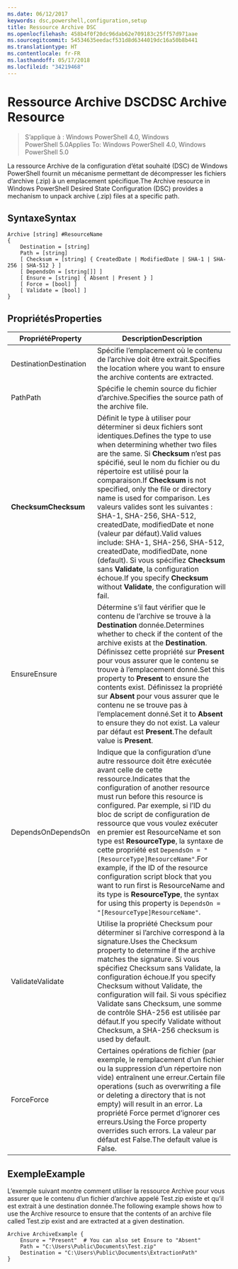 ```yaml
---
ms.date: 06/12/2017
keywords: dsc,powershell,configuration,setup
title: Ressource Archive DSC
ms.openlocfilehash: 458b4f0f20dc96dab62e709183c25ff57d971aae
ms.sourcegitcommit: 54534635eedacf531d8d6344019dc16a50b8b441
ms.translationtype: HT
ms.contentlocale: fr-FR
ms.lasthandoff: 05/17/2018
ms.locfileid: "34219468"
---
```

# <a name="dsc-archive-resource"></a><span data-ttu-id="0d6c8-103">Ressource Archive DSC</span><span class="sxs-lookup"><span data-stu-id="0d6c8-103">DSC Archive Resource</span></span>

> <span data-ttu-id="0d6c8-104">S’applique à : Windows PowerShell 4.0, Windows PowerShell 5.0</span><span class="sxs-lookup"><span data-stu-id="0d6c8-104">Applies To: Windows PowerShell 4.0, Windows PowerShell 5.0</span></span>

<span data-ttu-id="0d6c8-105">La ressource Archive de la configuration d’état souhaité (DSC) de Windows PowerShell fournit un mécanisme permettant de décompresser les fichiers d’archive (.zip) à un emplacement spécifique.</span><span class="sxs-lookup"><span data-stu-id="0d6c8-105">The Archive resource in Windows PowerShell Desired State Configuration (DSC) provides a mechanism to unpack archive (.zip) files at a specific path.</span></span>

## <a name="syntax"></a><span data-ttu-id="0d6c8-106">Syntaxe</span><span class="sxs-lookup"><span data-stu-id="0d6c8-106">Syntax</span></span>
```MOF
Archive [string] #ResourceName
{
    Destination = [string]
    Path = [string]
    [ Checksum = [string] { CreatedDate | ModifiedDate | SHA-1 | SHA-256 | SHA-512 } ]
    [ DependsOn = [string[]] ]
    [ Ensure = [string] { Absent | Present } ]
    [ Force = [bool] ]
    [ Validate = [bool] ]
}
```

## <a name="properties"></a><span data-ttu-id="0d6c8-107">Propriétés</span><span class="sxs-lookup"><span data-stu-id="0d6c8-107">Properties</span></span>

|  <span data-ttu-id="0d6c8-108">Propriété</span><span class="sxs-lookup"><span data-stu-id="0d6c8-108">Property</span></span>  |  <span data-ttu-id="0d6c8-109">Description</span><span class="sxs-lookup"><span data-stu-id="0d6c8-109">Description</span></span>   |
|---|---|
| <span data-ttu-id="0d6c8-110">Destination</span><span class="sxs-lookup"><span data-stu-id="0d6c8-110">Destination</span></span>| <span data-ttu-id="0d6c8-111">Spécifie l’emplacement où le contenu de l’archive doit être extrait.</span><span class="sxs-lookup"><span data-stu-id="0d6c8-111">Specifies the location where you want to ensure the archive contents are extracted.</span></span>|
| <span data-ttu-id="0d6c8-112">Path</span><span class="sxs-lookup"><span data-stu-id="0d6c8-112">Path</span></span>| <span data-ttu-id="0d6c8-113">Spécifie le chemin source du fichier d’archive.</span><span class="sxs-lookup"><span data-stu-id="0d6c8-113">Specifies the source path of the archive file.</span></span>|
| <span data-ttu-id="0d6c8-114">__Checksum__</span><span class="sxs-lookup"><span data-stu-id="0d6c8-114">__Checksum__</span></span>| <span data-ttu-id="0d6c8-115">Définit le type à utiliser pour déterminer si deux fichiers sont identiques.</span><span class="sxs-lookup"><span data-stu-id="0d6c8-115">Defines the type to use when determining whether two files are the same.</span></span> <span data-ttu-id="0d6c8-116">Si __Checksum__ n’est pas spécifié, seul le nom du fichier ou du répertoire est utilisé pour la comparaison.</span><span class="sxs-lookup"><span data-stu-id="0d6c8-116">If __Checksum__ is not specified, only the file or directory name is used for comparison.</span></span> <span data-ttu-id="0d6c8-117">Les valeurs valides sont les suivantes : SHA-1, SHA-256, SHA-512, createdDate, modifiedDate et none (valeur par défaut).</span><span class="sxs-lookup"><span data-stu-id="0d6c8-117">Valid values include: SHA-1, SHA-256, SHA-512, createdDate, modifiedDate, none (default).</span></span> <span data-ttu-id="0d6c8-118">Si vous spécifiez __Checksum__ sans __Validate__, la configuration échoue.</span><span class="sxs-lookup"><span data-stu-id="0d6c8-118">If you specify __Checksum__ without __Validate__, the configuration will fail.</span></span>|
| <span data-ttu-id="0d6c8-119">Ensure</span><span class="sxs-lookup"><span data-stu-id="0d6c8-119">Ensure</span></span>| <span data-ttu-id="0d6c8-120">Détermine s’il faut vérifier que le contenu de l’archive se trouve à la __Destination__ donnée.</span><span class="sxs-lookup"><span data-stu-id="0d6c8-120">Determines whether to check if the content of the archive exists at the __Destination__.</span></span> <span data-ttu-id="0d6c8-121">Définissez cette propriété sur __Present__ pour vous assurer que le contenu se trouve à l’emplacement donné.</span><span class="sxs-lookup"><span data-stu-id="0d6c8-121">Set this property to __Present__ to ensure the contents exist.</span></span> <span data-ttu-id="0d6c8-122">Définissez la propriété sur __Absent__ pour vous assurer que le contenu ne se trouve pas à l’emplacement donné.</span><span class="sxs-lookup"><span data-stu-id="0d6c8-122">Set it to __Absent__ to ensure they do not exist.</span></span> <span data-ttu-id="0d6c8-123">La valeur par défaut est __Present__.</span><span class="sxs-lookup"><span data-stu-id="0d6c8-123">The default value is __Present__.</span></span>|
| <span data-ttu-id="0d6c8-124">DependsOn</span><span class="sxs-lookup"><span data-stu-id="0d6c8-124">DependsOn</span></span> | <span data-ttu-id="0d6c8-125">Indique que la configuration d’une autre ressource doit être exécutée avant celle de cette ressource.</span><span class="sxs-lookup"><span data-stu-id="0d6c8-125">Indicates that the configuration of another resource must run before this resource is configured.</span></span> <span data-ttu-id="0d6c8-126">Par exemple, si l’ID du bloc de script de configuration de ressource que vous voulez exécuter en premier est ResourceName et son type est __ResourceType__, la syntaxe de cette propriété est `DependsOn = "[ResourceType]ResourceName"`.</span><span class="sxs-lookup"><span data-stu-id="0d6c8-126">For example, if the ID of the resource configuration script block that you want to run first is ResourceName and its type is __ResourceType__, the syntax for using this property is `DependsOn = "[ResourceType]ResourceName"`.</span></span>|
| <span data-ttu-id="0d6c8-127">Validate</span><span class="sxs-lookup"><span data-stu-id="0d6c8-127">Validate</span></span>| <span data-ttu-id="0d6c8-128">Utilise la propriété Checksum pour déterminer si l’archive correspond à la signature.</span><span class="sxs-lookup"><span data-stu-id="0d6c8-128">Uses the Checksum property to determine if the archive matches the signature.</span></span> <span data-ttu-id="0d6c8-129">Si vous spécifiez Checksum sans Validate, la configuration échoue.</span><span class="sxs-lookup"><span data-stu-id="0d6c8-129">If you specify Checksum without Validate, the configuration will fail.</span></span> <span data-ttu-id="0d6c8-130">Si vous spécifiez Validate sans Checksum, une somme de contrôle SHA-256 est utilisée par défaut.</span><span class="sxs-lookup"><span data-stu-id="0d6c8-130">If you specify Validate without Checksum, a SHA-256 checksum is used by default.</span></span>|
| <span data-ttu-id="0d6c8-131">Force</span><span class="sxs-lookup"><span data-stu-id="0d6c8-131">Force</span></span>| <span data-ttu-id="0d6c8-132">Certaines opérations de fichier (par exemple, le remplacement d’un fichier ou la suppression d’un répertoire non vide) entraînent une erreur.</span><span class="sxs-lookup"><span data-stu-id="0d6c8-132">Certain file operations (such as overwriting a file or deleting a directory that is not empty) will result in an error.</span></span> <span data-ttu-id="0d6c8-133">La propriété Force permet d’ignorer ces erreurs.</span><span class="sxs-lookup"><span data-stu-id="0d6c8-133">Using the Force property overrides such errors.</span></span> <span data-ttu-id="0d6c8-134">La valeur par défaut est False.</span><span class="sxs-lookup"><span data-stu-id="0d6c8-134">The default value is False.</span></span>|

## <a name="example"></a><span data-ttu-id="0d6c8-135">Exemple</span><span class="sxs-lookup"><span data-stu-id="0d6c8-135">Example</span></span>

<span data-ttu-id="0d6c8-136">L’exemple suivant montre comment utiliser la ressource Archive pour vous assurer que le contenu d’un fichier d’archive appelé Test.zip existe et qu’il est extrait à une destination donnée.</span><span class="sxs-lookup"><span data-stu-id="0d6c8-136">The following example shows how to use the Archive resource to ensure that the contents of an archive file called Test.zip exist and are extracted at a given destination.</span></span>

```
Archive ArchiveExample {
    Ensure = "Present"  # You can also set Ensure to "Absent"
    Path = "C:\Users\Public\Documents\Test.zip"
    Destination = "C:\Users\Public\Documents\ExtractionPath"
}
```
